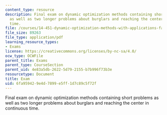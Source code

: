 ```yaml
---
content_type: resource
description: Final exam on dynamic optimization methods containing short problems
  as well as two longer problems about burglars and reaching the center in continuous
  time.
file: /courses/14-451-dynamic-optimization-methods-with-applications-fall-2009/6fa959429e4d7899e5ff1d7c89c5f72f_MIT14_451F09_exam2009.pdf
file_size: 89263
file_type: application/pdf
learning_resource_types:
- Exams
license: https://creativecommons.org/licenses/by-nc-sa/4.0/
ocw_type: OCWFile
parent_title: Exams
parent_type: CourseSection
parent_uid: 4e83a5db-2622-5d79-2155-b7b996f73b3e
resourcetype: Document
title: Exam
uid: 6fa95942-9e4d-7899-e5ff-1d7c89c5f72f
---
```

Final exam on dynamic optimization methods containing short problems as well as two longer problems about burglars and reaching the center in continuous time.
